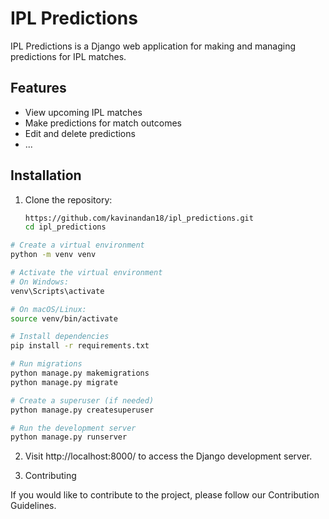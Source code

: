 # IPL Predictions

IPL Predictions is a Django web application for making and managing predictions for IPL matches.

## Features

- View upcoming IPL matches
- Make predictions for match outcomes
- Edit and delete predictions
- ...

## Installation

1. Clone the repository:

   ```bash
   https://github.com/kavinandan18/ipl_predictions.git
   cd ipl_predictions

```bash
# Create a virtual environment
python -m venv venv

# Activate the virtual environment
# On Windows:
venv\Scripts\activate

# On macOS/Linux:
source venv/bin/activate

# Install dependencies
pip install -r requirements.txt

# Run migrations
python manage.py makemigrations
python manage.py migrate

# Create a superuser (if needed)
python manage.py createsuperuser

# Run the development server
python manage.py runserver
```

2. Visit http://localhost:8000/ to access the Django development server.


3. Contributing

If you would like to contribute to the project, please follow our Contribution Guidelines.
